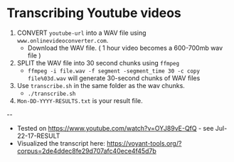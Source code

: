# Transcribing Youtube videos

1. CONVERT `youtube-url` into a WAV file using `www.onlinevideoconverter.com`. 
   * Download the WAV file. ( 1 hour video becomes a 600-700mb wav file )
2. SPLIT the WAV file into 30 second chunks using `ffmpeg`
   * `ffmpeg -i file.wav -f segment -segment_time 30 -c copy file%03d.wav` will generate 30-second chunks of WAV files
4. Use `transcribe.sh` in the same folder as the wav chunks.
   * `./transcribe.sh`
6. `Mon-DD-YYYY-RESULTS.txt` is your result file.


-- 
* Tested on https://www.youtube.com/watch?v=OYJ89vE-QfQ - see Jul-22-17-RESULT
* Visualized the transcript here: https://voyant-tools.org/?corpus=2de4ddec8fe29d707afc40ece4f45d7b
